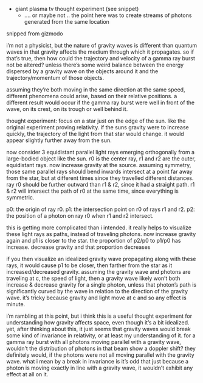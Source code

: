 
  - giant plasma tv thought experiment (see snippet)
    - .... or maybe not .. the point here was to create streams of photons generated from the same location

snipped from gizmodo

i’m not a physicist, but the nature of gravity waves is different than
quantum waves in that gravity affects the medium through which it
propagates. so if that’s true, then how could the trajectory and
velocity of a gamma ray burst not be altered? unless there’s some
weird balance between the energy dispersed by a gravity wave on the
objects around it and the trajectory/momentum of those objects.

assuming they’re both moving in the same direction at the same speed,
different phenomena could arise, based on their relative positions. a
different result would occur if the gamma ray burst were well in front
of the wave, on its crest, on its trough or well behind it.

thought experiment: focus on a star just on the edge of the sun. like
the original experiment proving relativity. if the suns gravity were
to increase quickly, the trajectory of the light from that star would
change. it would appear slightly further away from the sun.

now consider 3 equidistant parallel light rays emerging orthogonally
from a large-bodied object like the sun. r0 is the center ray, r1 and
r2 are the outer, equidistant rays. now increase gravity at the
source. assuming symmetry, those same parallel rays should bend
inwards intersect at a point far away from the star, but at different
times since they travelled different distances. ray r0 should be
further outward than r1 & r2, since it had a straight path. r1 & r2
will intersect the path of r0 at the same time, since everything is
symmetric.

p0: the origin of ray r0. p1: the intersection point on r0 of rays r1
and r2. p2: the position of a photon on ray r0 when r1 and r2
intersect.

this is getting more complicated than i intended. it really helps to
visualize these light rays as paths, instead of traveling photons. now
increase gravity again and p1 is closer to the star. the proportion of
p2/p0 to p1/p0 has increase. decrease gravity and that proportion
decreases

if you then visualize an idealized gravity wave propagating along with
these rays, it would cause p1 to be closer, then farther from the star
as it increased/decreased gravity. assuming the gravity wave and
photons are traveling at c, the speed of light, then a gravity wave
likely won’t both increase & decrease gravity for a single photon,
unless that photon’s path is significantly curved by the wave in
relation to the direction of the gravity wave. it’s tricky because
gravity and light move at c and so any effect is minute.

i’m rambling at this point, but i think this is a useful thought
experiment for understanding how gravity affects space, even though
it’s a bit idealized. yet, after thinking about this, it just seems
that gravity waves would break some kind of invariance in relativity,
or at least my understanding of it. for a gamma ray burst with all
photons moving parallel with a gravity wave, wouldn’t the distribution
of photons in that beam show a doppler shift? they definitely would,
if the photons were not all moving parallel with the gravity
wave. what i mean by a break in invariance is it’s odd that just
because a photon is moving exactly in line with a gravity wave, it
wouldn’t exhibit any effect at all on it.
